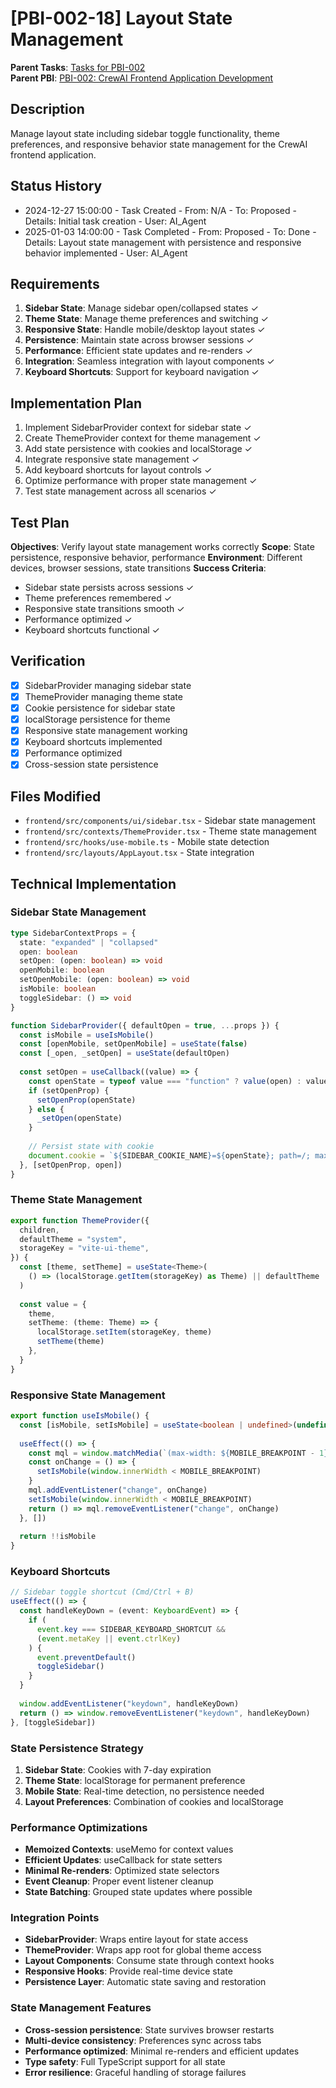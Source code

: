 # [PBI-002-18] Layout State Management

**Parent Tasks**: [Tasks for PBI-002](mdc:../tasks.md)  
**Parent PBI**: [PBI-002: CrewAI Frontend Application Development](mdc:../prd.md)

## Description
Manage layout state including sidebar toggle functionality, theme preferences, and responsive behavior state management for the CrewAI frontend application.

## Status History
- 2024-12-27 15:00:00 - Task Created - From: N/A - To: Proposed - Details: Initial task creation - User: AI_Agent
- 2025-01-03 14:00:00 - Task Completed - From: Proposed - To: Done - Details: Layout state management with persistence and responsive behavior implemented - User: AI_Agent

## Requirements
1. **Sidebar State**: Manage sidebar open/collapsed states ✓
2. **Theme State**: Manage theme preferences and switching ✓
3. **Responsive State**: Handle mobile/desktop layout states ✓
4. **Persistence**: Maintain state across browser sessions ✓
5. **Performance**: Efficient state updates and re-renders ✓
6. **Integration**: Seamless integration with layout components ✓
7. **Keyboard Shortcuts**: Support for keyboard navigation ✓

## Implementation Plan
1. Implement SidebarProvider context for sidebar state ✓
2. Create ThemeProvider context for theme management ✓
3. Add state persistence with cookies and localStorage ✓
4. Integrate responsive state management ✓
5. Add keyboard shortcuts for layout controls ✓
6. Optimize performance with proper state management ✓
7. Test state management across all scenarios ✓

## Test Plan
**Objectives**: Verify layout state management works correctly
**Scope**: State persistence, responsive behavior, performance
**Environment**: Different devices, browser sessions, state transitions
**Success Criteria**:
- Sidebar state persists across sessions ✓
- Theme preferences remembered ✓
- Responsive state transitions smooth ✓
- Performance optimized ✓
- Keyboard shortcuts functional ✓

## Verification
- [x] SidebarProvider managing sidebar state
- [x] ThemeProvider managing theme state
- [x] Cookie persistence for sidebar state
- [x] localStorage persistence for theme
- [x] Responsive state management working
- [x] Keyboard shortcuts implemented
- [x] Performance optimized
- [x] Cross-session state persistence

## Files Modified
- `frontend/src/components/ui/sidebar.tsx` - Sidebar state management
- `frontend/src/contexts/ThemeProvider.tsx` - Theme state management
- `frontend/src/hooks/use-mobile.ts` - Mobile state detection
- `frontend/src/layouts/AppLayout.tsx` - State integration

## Technical Implementation

### **Sidebar State Management**
```typescript
type SidebarContextProps = {
  state: "expanded" | "collapsed"
  open: boolean
  setOpen: (open: boolean) => void
  openMobile: boolean
  setOpenMobile: (open: boolean) => void
  isMobile: boolean
  toggleSidebar: () => void
}

function SidebarProvider({ defaultOpen = true, ...props }) {
  const isMobile = useIsMobile()
  const [openMobile, setOpenMobile] = useState(false)
  const [_open, _setOpen] = useState(defaultOpen)
  
  const setOpen = useCallback((value) => {
    const openState = typeof value === "function" ? value(open) : value
    if (setOpenProp) {
      setOpenProp(openState)
    } else {
      _setOpen(openState)
    }
    
    // Persist state with cookie
    document.cookie = `${SIDEBAR_COOKIE_NAME}=${openState}; path=/; max-age=${SIDEBAR_COOKIE_MAX_AGE}`
  }, [setOpenProp, open])
}
```

### **Theme State Management**
```typescript
export function ThemeProvider({
  children,
  defaultTheme = "system",
  storageKey = "vite-ui-theme",
}) {
  const [theme, setTheme] = useState<Theme>(
    () => (localStorage.getItem(storageKey) as Theme) || defaultTheme
  )
  
  const value = {
    theme,
    setTheme: (theme: Theme) => {
      localStorage.setItem(storageKey, theme)
      setTheme(theme)
    },
  }
}
```

### **Responsive State Management**
```typescript
export function useIsMobile() {
  const [isMobile, setIsMobile] = useState<boolean | undefined>(undefined)
  
  useEffect(() => {
    const mql = window.matchMedia(`(max-width: ${MOBILE_BREAKPOINT - 1}px)`)
    const onChange = () => {
      setIsMobile(window.innerWidth < MOBILE_BREAKPOINT)
    }
    mql.addEventListener("change", onChange)
    setIsMobile(window.innerWidth < MOBILE_BREAKPOINT)
    return () => mql.removeEventListener("change", onChange)
  }, [])
  
  return !!isMobile
}
```

### **Keyboard Shortcuts**
```typescript
// Sidebar toggle shortcut (Cmd/Ctrl + B)
useEffect(() => {
  const handleKeyDown = (event: KeyboardEvent) => {
    if (
      event.key === SIDEBAR_KEYBOARD_SHORTCUT &&
      (event.metaKey || event.ctrlKey)
    ) {
      event.preventDefault()
      toggleSidebar()
    }
  }
  
  window.addEventListener("keydown", handleKeyDown)
  return () => window.removeEventListener("keydown", handleKeyDown)
}, [toggleSidebar])
```

### **State Persistence Strategy**
1. **Sidebar State**: Cookies with 7-day expiration
2. **Theme State**: localStorage for permanent preference
3. **Mobile State**: Real-time detection, no persistence needed
4. **Layout Preferences**: Combination of cookies and localStorage

### **Performance Optimizations**
- **Memoized Contexts**: useMemo for context values
- **Efficient Updates**: useCallback for state setters
- **Minimal Re-renders**: Optimized state selectors
- **Event Cleanup**: Proper event listener cleanup
- **State Batching**: Grouped state updates where possible

### **Integration Points**
- **SidebarProvider**: Wraps entire layout for state access
- **ThemeProvider**: Wraps app root for global theme access
- **Layout Components**: Consume state through context hooks
- **Responsive Hooks**: Provide real-time device state
- **Persistence Layer**: Automatic state saving and restoration

### **State Management Features**
- **Cross-session persistence**: State survives browser restarts
- **Multi-device consistency**: Preferences sync across tabs
- **Performance optimized**: Minimal re-renders and efficient updates
- **Type safety**: Full TypeScript support for all state
- **Error resilience**: Graceful handling of storage failures 